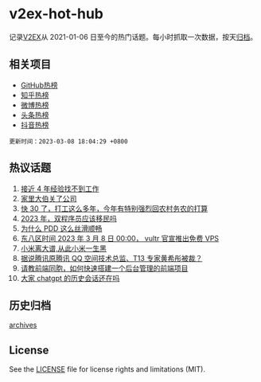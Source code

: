 # v2ex-hot-hub

 记录[V2EX](https://www.v2ex.com/)从 2021-01-06 日至今的热门话题。每小时抓取一次数据，按天[归档](archives)。
 
 ## 相关项目

- [GitHub热榜](https://github.com/it985/github-hot-hub)
- [知乎热榜](https://github.com/it985/zhihu-hot-hub)
- [微博热榜](https://github.com/it985/weibo-hot-hub)
- [头条热榜](https://github.com/it985/toutiao-hot-hub)
- [抖音热榜](https://github.com/it985/douyin-hot-hub)


 `更新时间：2023-03-08 18:04:29 +0800`

## 热议话题

1. [接近 4 年经验找不到工作](https://www.v2ex.com/t/922086)
1. [家里大伯关了公司](https://www.v2ex.com/t/922143)
1. [快 30 了，打工这么多年，今年有特别强烈回农村务农的打算](https://www.v2ex.com/t/922175)
1. [2023 年，双程序员应该移民吗](https://www.v2ex.com/t/922140)
1. [为什么 PDD 这么丝滑顺畅](https://www.v2ex.com/t/922033)
1. [东八区时间 2023 年 3 月 8 日 00:00， vultr 官宣推出免费 VPS](https://www.v2ex.com/t/922075)
1. [小米离大谱,从此小米一生黑](https://www.v2ex.com/t/922258)
1. [据说腾讯原腾讯 QQ 空间技术总监、T13 专家黄希彤被裁？](https://www.v2ex.com/t/922097)
1. [请教前端同胞，如何快速搭建一个后台管理的前端项目](https://www.v2ex.com/t/922121)
1. [大家 chatgpt 的历史会话还在吗](https://www.v2ex.com/t/922162)

## 历史归档

[archives](archives)

## License

See the [LICENSE](LICENSE) file for license rights and limitations (MIT).
